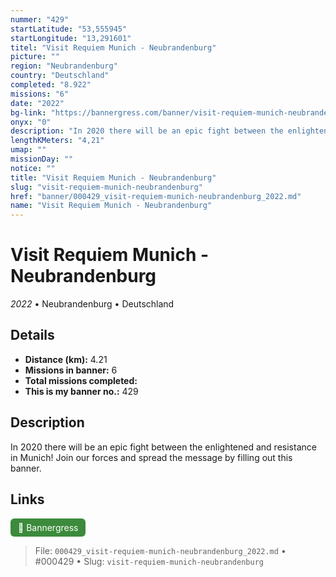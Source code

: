 ```yaml
---
nummer: "429"
startLatitude: "53,555945"
startLongitude: "13,291601"
titel: "Visit Requiem Munich - Neubrandenburg"
picture: ""
region: "Neubrandenburg"
country: "Deutschland"
completed: "8.922"
missions: "6"
date: "2022"
bg-link: "https://bannergress.com/banner/visit-requiem-munich-neubrandenburg-0a5c"
onyx: "0"
description: "In 2020 there will be an epic fight between the enlightened and resistance in Munich! Join our forces and spread the message by filling out this banner."
lengthKMeters: "4,21"
umap: ""
missionDay: ""
notice: ""
title: "Visit Requiem Munich - Neubrandenburg"
slug: "visit-requiem-munich-neubrandenburg"
href: "banner/000429_visit-requiem-munich-neubrandenburg_2022.md"
name: "Visit Requiem Munich - Neubrandenburg"
---
```

# Visit Requiem Munich - Neubrandenburg

*2022* • Neubrandenburg • Deutschland





## Details
- **Distance (km):** 4.21
- **Missions in banner:** 6
- **Total missions completed:** 
- **This is my banner no.:** 429



## Description
In 2020 there will be an epic fight between the enlightened and resistance in Munich! Join our forces and spread the message by filling out this banner.



## Links
<a href="https://bannergress.com/banner/visit-requiem-munich-neubrandenburg-0a5c" target="_blank" style="display:inline-block;margin-right:8px;padding:6px 12px;background:#3c8b3c;color:#fff;text-decoration:none;border-radius:6px;">🔗 Bannergress</a>



> File: `000429_visit-requiem-munich-neubrandenburg_2022.md` • #000429 • Slug: `visit-requiem-munich-neubrandenburg`
